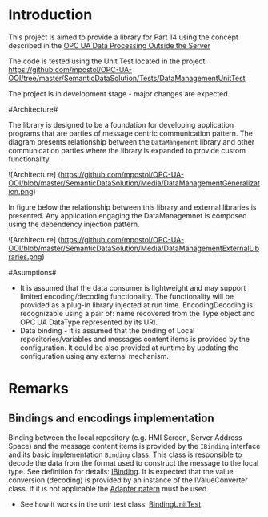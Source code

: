 # Introduction #

This project is aimed to provide a library for Part 14 using the concept described in the [
OPC UA Data Processing Outside the Server](https://github.com/mpostol/OPC-UA-OOI/tree/master/SemanticDataSolution#opc-ua-data-processing-outside-the-server)

The code is tested using the Unit Test located in the project: https://github.com/mpostol/OPC-UA-OOI/tree/master/SemanticDataSolution/Tests/DataManagementUnitTest

The project is in development stage - major changes are expected.

#Architecture#

The library is designed to be a foundation for developing application programs that are parties of message centric communication pattern. The diagram presents relationship between the `DataMangement` library and other communication parties where the library is expanded to provide custom functionality.

![Architecture] (https://github.com/mpostol/OPC-UA-OOI/blob/master/SemanticDataSolution/Media/DataManagementGeneralization.png)

In figure below the relationship between this library and external libraries is presented. Any application engaging the DataManagemnet is composed using the dependency injection pattern.

![Architecture] (https://github.com/mpostol/OPC-UA-OOI/blob/master/SemanticDataSolution/Media/DataManagementExternalLibraries.png)

#Asumptions#

* It is assumed that the data consumer is lightweight and may support limited encoding/decoding functionality. The functionality will be  provided as a plug-in library injected at run time. EncodingDecoding is recognizable using a pair of: name recovered from the Type object and OPC UA DataType represented by its URI.
* Data binding - it is assumed that the binding of Local repositories/variables and messages content items is provided by the configuration. It could be also provided at runtime by updating the configuration using any external mechanism.

# Remarks #
## Bindings and encodings implementation ##

Binding between the local repository (e.g. HMI Screen, Server Address Space) and the message content items is provided by the `IBinding` interface and its basic implementation `Binding` class. This class is responsible to decode the data from the format used to construct the message to the local type. See definition for details:
[IBinding](https://github.com/mpostol/OPC-UA-OOI/blob/master/SemanticDataSolution/DataManagement/IBinding.cs).
It is expected that the value conversion (decoding) is provided by an instance of the IValueConverter class. If it is not applicable the [Adapter patern](http://www.dofactory.com/net/adapter-design-pattern) must be used.
* See how it works in the unir test class: [BindingUnitTest](https://github.com/mpostol/OPC-UA-OOI/blob/master/SemanticDataSolution/Tests/DataManagementUnitTest/BindingUnitTest.cs).
